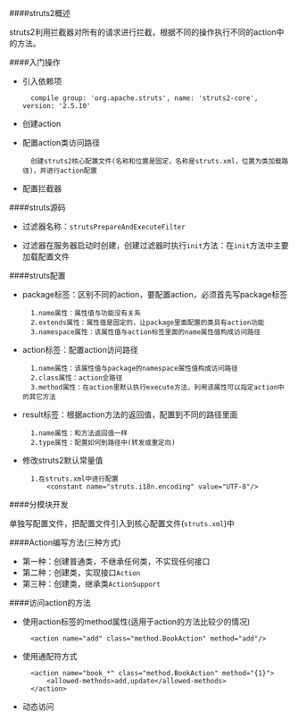 ####struts2概述

struts2利用拦截器对所有的请求进行拦截，根据不同的操作执行不同的action中的方法。

####入门操作

* 引入依赖项

		compile group: 'org.apache.struts', name: 'struts2-core', version: '2.5.10'
* 创建action

* 配置action类访问路径

		创建struts2核心配置文件(名称和位置是固定，名称是struts.xml，位置为类加载路径)，并进行action配置

* 配置拦截器


####struts源码

* 过滤器名称：`strutsPrepareAndExecuteFilter`

* 过滤器在服务器启动时创建，创建过滤器时执行`init`方法：在`init`方法中主要加载配置文件


####struts配置

* package标签：区别不同的action，要配置action，必须首先写package标签

		1.name属性：属性值与功能没有关系
		2.extends属性：属性值是固定的，让package里面配置的类具有action功能
		3.namespace属性：该属性值与action标签里面的name属性值构成访问路径
* action标签：配置action访问路径

		1.name属性：该属性值与package的namespace属性值构成访问路径
		2.class属性：action全路径
		3.method属性：在action里默认执行execute方法，利用该属性可以指定action中的其它方法
* result标签：根据action方法的返回值，配置到不同的路径里面

		1.name属性：和方法返回值一样
		2.type属性：配置如何到路径中(转发或重定向)

* 修改struts2默认常量值

		1.在struts.xml中进行配置
			<constant name="struts.i18n.encoding" value="UTF-8"/>

####分模块开发

单独写配置文件，把配置文件引入到核心配置文件(`struts.xml`)中

####Action编写方法(三种方式)

* 第一种：创建普通类，不继承任何类，不实现任何接口
* 第二种：创建类，实现接口`Action`
* 第三种：创建类，继承类`ActionSupport`


####访问action的方法

* 使用action标签的method属性(适用于action的方法比较少的情况)

		<action name="add" class="method.BookAction" method="add"/>
* 使用通配符方式

		<action name="book_*" class="method.BookAction" method="{1}">
            <allowed-methods>add,update</allowed-methods>
        </action>
* 动态访问

